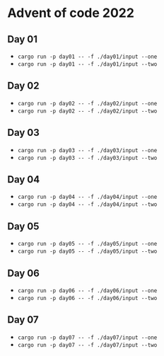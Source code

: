 # Advent of code 2022

## Day 01

- `cargo run -p day01 -- -f ./day01/input --one`
- `cargo run -p day01 -- -f ./day01/input --two`

## Day 02

- `cargo run -p day02 -- -f ./day02/input --one`
- `cargo run -p day02 -- -f ./day02/input --two`


## Day 03

- `cargo run -p day03 -- -f ./day03/input --one`
- `cargo run -p day03 -- -f ./day03/input --two`

## Day 04

- `cargo run -p day04 -- -f ./day04/input --one`
- `cargo run -p day04 -- -f ./day04/input --two`

## Day 05

- `cargo run -p day05 -- -f ./day05/input --one`
- `cargo run -p day05 -- -f ./day05/input --two`

## Day 06

- `cargo run -p day06 -- -f ./day06/input --one`
- `cargo run -p day06 -- -f ./day06/input --two`

## Day 07

- `cargo run -p day07 -- -f ./day07/input --one`
- `cargo run -p day07 -- -f ./day07/input --two`

